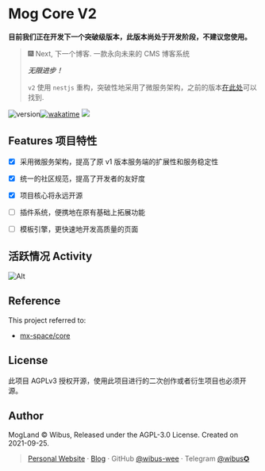 # Mog Core V2

**目前我们正在开发下一个突破级版本，此版本尚处于开发阶段，不建议您使用。**

> 🎆 Next, 下一个博客. 一款永向未来的 CMS 博客系统
> 
> **_无限进步！_**
>
> `v2` 使用 `nestjs` 重构，突破性地采用了微服务架构，之前的版本[在此处](https://github.com/nx-space/core/branches)可以找到.


<img src="https://img.shields.io/github/package-json/v/nx-space/core?style=flat-square" referrerpolicy="no-referrer" alt="version"><a href="https://wakatime.com/badge/github/nx-space/core"><img src="https://wakatime.com/badge/github/nx-space/core.svg?style=flat-square" alt="wakatime"></a>
<a href="https://github.com/nx-space/core/actions/workflows/build.yml"><img src="https://github.com/nx-space/core/actions/workflows/build.yml/badge.svg?style=flat-square"></a>

## Features 项目特性

- [X] 采用微服务架构，提高了原 v1 版本服务端的扩展性和服务稳定性
- [X] 统一的社区规范，提高了开发者的友好度
- [X] 项目核心将永远开源
- [ ] 插件系统，便携地在原有基础上拓展功能
- [ ] 模板引擎，更快速地开发高质量的页面


## 活跃情况 Activity

![Alt](https://repobeats.axiom.co/api/embed/78247003f5d123971c1f1830175bec934e80a48c.svg "Repobeats analytics image")


## Reference

This project referred to: 

- [mx-space/core](https://github.com/mx-space/core)

## License

此项目 AGPLv3 授权开源，使用此项目进行的二次创作或者衍生项目也必须开源。

## Author

MogLand © Wibus, Released under the AGPL-3.0 License. Created on 2021-09-25.

> [Personal Website](http://iucky.cn/) · [Blog](https://blog.iucky.cn/) · GitHub [@wibus-wee](https://github.com/wibus-wee/) · Telegram [@wibus✪](https://t.me/wibus_wee)
